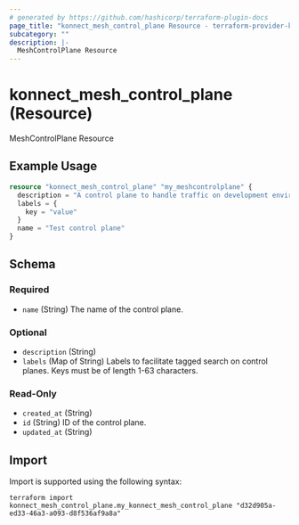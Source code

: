 ```yaml
---
# generated by https://github.com/hashicorp/terraform-plugin-docs
page_title: "konnect_mesh_control_plane Resource - terraform-provider-konnect"
subcategory: ""
description: |-
  MeshControlPlane Resource
---
```


# konnect_mesh_control_plane (Resource)

MeshControlPlane Resource

## Example Usage

```terraform
resource "konnect_mesh_control_plane" "my_meshcontrolplane" {
  description = "A control plane to handle traffic on development environment."
  labels = {
    key = "value"
  }
  name = "Test control plane"
}
```

<!-- schema generated by tfplugindocs -->
## Schema

### Required

- `name` (String) The name of the control plane.

### Optional

- `description` (String)
- `labels` (Map of String) Labels to facilitate tagged search on control planes. Keys must be of length 1-63 characters.

### Read-Only

- `created_at` (String)
- `id` (String) ID of the control plane.
- `updated_at` (String)

## Import

Import is supported using the following syntax:

```shell
terraform import konnect_mesh_control_plane.my_konnect_mesh_control_plane "d32d905a-ed33-46a3-a093-d8f536af9a8a"
```
